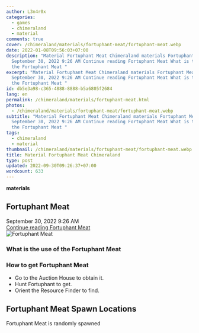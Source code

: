 ```yaml
---
author: L3n4r0x
categories:
  - games
  - chimeraland
  - material
comments: true
cover: /chimeraland/materials/fortuphant-meat/fortuphant-meat.webp
date: 2022-01-08T09:56:03+07:00
description: "Material Fortuphant Meat Chimeraland materials Fortuphant Meat
  September 30, 2022 9:26 AM Continue reading Fortuphant Meat What is the use of
  the Fortuphant Meat "
excerpt: "Material Fortuphant Meat Chimeraland materials Fortuphant Meat
  September 30, 2022 9:26 AM Continue reading Fortuphant Meat What is the use of
  the Fortuphant Meat "
id: db5e3a98-c365-4888-8888-b5a6805f2684
lang: en
permalink: /chimeraland/materials/fortuphant-meat.html
photos:
  - /chimeraland/materials/fortuphant-meat/fortuphant-meat.webp
subtitle: "Material Fortuphant Meat Chimeraland materials Fortuphant Meat
  September 30, 2022 9:26 AM Continue reading Fortuphant Meat What is the use of
  the Fortuphant Meat "
tags:
  - chimeraland
  - material
thumbnail: /chimeraland/materials/fortuphant-meat/fortuphant-meat.webp
title: Material Fortuphant Meat Chimeraland
type: post
updated: 2022-09-30T09:26:37+07:00
wordcount: 633
---
```


<link
  rel="stylesheet"
  href="https://rawcdn.githack.com/dimaslanjaka/Web-Manajemen/870a349/css/bootstrap-5-3-0-alpha3-wrapper.css"
/>
<section id="bootstrap-wrapper">
  <div data-bs-theme="dark">
    <div
      class="row g-0 border rounded overflow-hidden flex-md-row mb-4 shadow-sm position-relative bg-dark text-light"
    >
      <div class="col p-4 d-flex flex-column position-static">
        <strong class="d-inline-block mb-2 text-success">materials</strong>
        <h2 class="mb-0">Fortuphant Meat</h2>
        <div class="mb-1 text-muted">September 30, 2022 9:26 AM</div>
        <a
          href="/chimeraland/materials/fortuphant-meat.html"
          class="stretched-link d-none text-primary"
          >Continue reading Fortuphant Meat</a
        >
      </div>
      <div class="col-auto d-none d-md-block d-lg-block">
        <img
          src="https://www.webmanajemen.com/chimeraland/materials/fortuphant-meat/fortuphant-meat.webp"
          alt="Fortuphant Meat"
        />
      </div>
    </div>
    <div class="row">
      <div class="col-lg-6 col-12 mb-2">
        <div class="card">
          <div class="card-body">
            <h3 class="card-title">What is the use of the Fortuphant Meat</h3>
            <div class="card-text"><ul></ul></div>
          </div>
        </div>
      </div>
      <div class="col-lg-6 col-12 mb-2">
        <div class="card">
          <div class="card-body">
            <h3 class="card-title">How to get Fortuphant Meat</h3>
            <div class="card-text">
              <ul>
                <li>Go to the Auction House to obtain it.</li>
                <li>Hunt Fortuphant to get.</li>
                <li>Orient the Resource Finder to find.</li>
              </ul>
            </div>
          </div>
        </div>
      </div>
      <div class="col-12 mb-2">
        <h2>Fortuphant Meat Spawn Locations</h2>
        <p>Fortuphant Meat is randomly spawned</p>
      </div>
    </div>
  </div>
</section>
